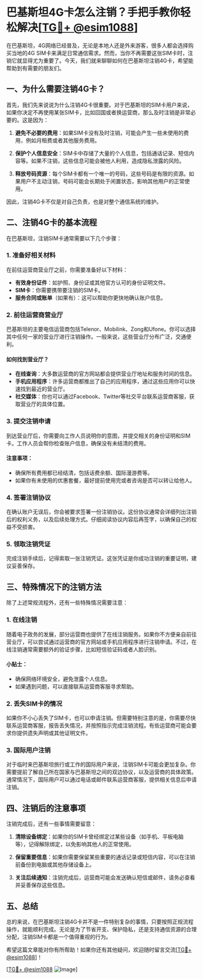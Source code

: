 # 巴基斯坦4G卡怎么注销？手把手教你轻松解决[[TG💪+ @esim1088](https://t.me/s/esim1088)]

在巴基斯坦，4G网络已经普及，无论是本地人还是外来游客，很多人都会选择购买当地的4G SIM卡来满足日常通信需求。然而，当你不再需要这张SIM卡时，注销它就显得尤为重要了。今天，我们就来聊聊如何在巴基斯坦注销4G卡，希望能帮助到有需要的朋友们。

## 一、为什么需要注销4G卡？

首先，我们先来说说为什么注销4G卡很重要。对于巴基斯坦的SIM卡用户来说，如果你决定不再使用某张SIM卡，比如回国或者换运营商，那么及时注销是非常必要的。这是因为：

1. **避免不必要的费用**：如果SIM卡没有及时注销，可能会产生一些未使用的费用，例如月租费或者其他服务费用。
   
2. **保护个人信息安全**：SIM卡中存储了大量的个人信息，包括通话记录、短信内容等。如果不注销，这些信息可能会被他人利用，造成隐私泄露的风险。

3. **释放号码资源**：每个SIM卡都有一个唯一的号码，这些号码是有限的资源。如果用户不主动注销，号码可能会长期处于闲置状态，影响其他用户的正常使用。

因此，注销4G卡不仅是对自己负责，也是对整个通信系统的维护。

## 二、注销4G卡的基本流程

在巴基斯坦，注销SIM卡通常需要以下几个步骤：

### 1. 准备好相关材料

在前往运营商营业厅之前，你需要准备好以下材料：

- **有效身份证件**：如护照、身份证或其他官方认可的身份证明文件。
- **SIM卡**：你需要携带要注销的SIM卡。
- **服务合同或账单**（如果有）：这可以帮助你更快地确认账户信息。

### 2. 前往运营商营业厅

巴基斯坦的主要电信运营商包括Telenor、Mobilink、Zong和Ufone。你可以选择其中任何一家的营业厅进行注销操作。一般来说，这些营业厅分布广泛，交通便利。

#### 如何找到营业厅？

- **在线查询**：大多数运营商的官方网站都会提供营业厅地址和服务时间的信息。
- **手机应用程序**：许多运营商都推出了自己的应用程序，通过这些应用你可以快速找到最近的营业厅。
- **社交媒体**：你也可以通过Facebook、Twitter等社交平台联系运营商客服，获取营业厅的具体位置。

### 3. 提交注销申请

到达营业厅后，你需要向工作人员说明你的意图，并提交相关的身份证明和SIM卡。工作人员会帮你检查账户信息，确保没有未结清的费用。

#### 注意事项：
- 确保所有费用都已经结清，包括话费余额、国际漫游费等。
- 如果你有未使用的优惠套餐，最好提前使用完或者咨询是否可以转让给他人。

### 4. 签署注销协议

在确认账户无误后，你会被要求签署一份注销协议。这份协议通常会详细列出注销后的权利义务，以及后续处理方式。仔细阅读协议内容后再签字，以确保自己的权益不受损害。

### 5. 领取注销凭证

完成注销手续后，记得索取一张注销凭证。这张凭证是你成功注销的重要证明，建议妥善保存。

## 三、特殊情况下的注销方法

除了上述常规流程外，还有一些特殊情况需要注意：

### 1. 在线注销

随着电子政务的发展，部分运营商也提供了在线注销服务。如果你不方便亲自前往营业厅，可以尝试通过运营商的官方网站或手机应用程序进行注销申请。不过，在线注销通常需要额外的验证步骤，比如短信验证码或者人脸识别。

#### 小贴士：
- 确保网络环境安全，避免泄露个人信息。
- 如果遇到问题，可以直接联系运营商客服寻求帮助。

### 2. 丢失SIM卡的情况

如果你不小心丢失了SIM卡，也可以申请注销。但需要特别注意的是，你需要尽快联系运营商客服，报告丢失情况，并按照指示完成注销流程。有些运营商可能会要求你提供遗失声明或其他证明文件。

### 3. 国际用户注销

对于临时来巴基斯坦旅行或工作的国际用户来说，注销SIM卡可能会更加复杂。你需要提前了解自己所在国家与巴基斯坦之间的双边协议，以及运营商的具体政策。通常情况下，国际用户可以通过电话或邮件联系运营商客服，提供相关信息后申请注销。

## 四、注销后的注意事项

注销完成后，还有一些事情需要留意：

1. **清除设备绑定**：如果你的SIM卡曾经绑定过某些设备（如手机、平板电脑等），记得解除绑定，以免影响其他人的正常使用。

2. **保留重要信息**：如果你需要保留某些重要的通话记录或短信内容，可以在注销前备份到电脑或其他存储设备上。

3. **关注后续通知**：注销完成后，运营商可能会发送确认短信或邮件，请务必查看并妥善保存这些信息。

## 五、总结

总的来说，在巴基斯坦注销4G卡并不是一件特别复杂的事情，只要按照正规流程操作，就能顺利完成。无论是为了节省开支、保护隐私，还是支持通信资源的合理分配，注销SIM卡都是一个值得重视的行为。

希望这篇文章能对你有所帮助！如果你还有其他疑问，欢迎随时留言交流[[TG💪+ @esim1088](https://t.me/s/esim1088)]！

[[TG💪+ @esim1088](https://t.me/s/esim1088) ![Image](https://i.postimg.cc/4NQfJmqS/Snipaste-2025-05-13-00-14-12.png)]